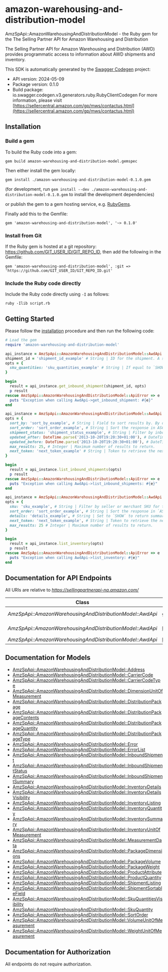 # amazon-warehousing-and-distribution-model

AmzSpApi::AmazonWarehousingAndDistributionModel - the Ruby gem for the The Selling Partner API for Amazon Warehousing and Distribution

The Selling Partner API for Amazon Warehousing and Distribution (AWD) provides programmatic access to information about AWD shipments and inventory. 

This SDK is automatically generated by the [Swagger Codegen](https://github.com/swagger-api/swagger-codegen) project:

- API version: 2024-05-09
- Package version: 0.1.0
- Build package: io.swagger.codegen.v3.generators.ruby.RubyClientCodegen
For more information, please visit [https://sellercentral.amazon.com/gp/mws/contactus.html](https://sellercentral.amazon.com/gp/mws/contactus.html)

## Installation

### Build a gem

To build the Ruby code into a gem:

```shell
gem build amazon-warehousing-and-distribution-model.gemspec
```

Then either install the gem locally:

```shell
gem install ./amazon-warehousing-and-distribution-model-0.1.0.gem
```
(for development, run `gem install --dev ./amazon-warehousing-and-distribution-model-0.1.0.gem` to install the development dependencies)

or publish the gem to a gem hosting service, e.g. [RubyGems](https://rubygems.org/).

Finally add this to the Gemfile:

    gem 'amazon-warehousing-and-distribution-model', '~> 0.1.0'

### Install from Git

If the Ruby gem is hosted at a git repository: https://github.com/GIT_USER_ID/GIT_REPO_ID, then add the following in the Gemfile:

    gem 'amazon-warehousing-and-distribution-model', :git => 'https://github.com/GIT_USER_ID/GIT_REPO_ID.git'

### Include the Ruby code directly

Include the Ruby code directly using `-I` as follows:

```shell
ruby -Ilib script.rb
```

## Getting Started

Please follow the [installation](#installation) procedure and then run the following code:
```ruby
# Load the gem
require 'amazon-warehousing-and-distribution-model'

api_instance = AmzSpApi::AmazonWarehousingAndDistributionModel::AwdApi.new
shipment_id = 'shipment_id_example' # String | ID for the shipment. A shipment contains the cases being inbounded.
opts = { 
  sku_quantities: 'sku_quantities_example' # String | If equal to `SHOW`, the response includes the shipment SKU quantity details.  Defaults to `HIDE`, in which case the response does not contain SKU quantities
}

begin
  result = api_instance.get_inbound_shipment(shipment_id, opts)
  p result
rescue AmzSpApi::AmazonWarehousingAndDistributionModel::ApiError => e
  puts "Exception when calling AwdApi->get_inbound_shipment: #{e}"
end

api_instance = AmzSpApi::AmazonWarehousingAndDistributionModel::AwdApi.new
opts = { 
  sort_by: 'sort_by_example', # String | Field to sort results by. By default, the response will be sorted by UPDATED_AT.
  sort_order: 'sort_order_example', # String | Sort the response in ASCENDING or DESCENDING order. By default, the response will be sorted in DESCENDING order.
  shipment_status: 'shipment_status_example', # String | Filter by inbound shipment status.
  updated_after: DateTime.parse('2013-10-20T19:20:30+01:00'), # DateTime | List the inbound shipments that were updated after a certain time (inclusive). The date must be in <a href='https://developer-docs.amazon.com/sp-api/docs/iso-8601'>ISO 8601</a> format.
  updated_before: DateTime.parse('2013-10-20T19:20:30+01:00'), # DateTime | List the inbound shipments that were updated before a certain time (inclusive). The date must be in <a href='https://developer-docs.amazon.com/sp-api/docs/iso-8601'>ISO 8601</a> format.
  max_results: 25, # Integer | Maximum number of results to return.
  next_token: 'next_token_example' # String | Token to retrieve the next set of paginated results.
}

begin
  result = api_instance.list_inbound_shipments(opts)
  p result
rescue AmzSpApi::AmazonWarehousingAndDistributionModel::ApiError => e
  puts "Exception when calling AwdApi->list_inbound_shipments: #{e}"
end

api_instance = AmzSpApi::AmazonWarehousingAndDistributionModel::AwdApi.new
opts = { 
  sku: 'sku_example', # String | Filter by seller or merchant SKU for the item.
  sort_order: 'sort_order_example', # String | Sort the response in `ASCENDING` or `DESCENDING` order.
  details: 'details_example', # String | Set to `SHOW` to return summaries with additional inventory details. Defaults to `HIDE,` which returns only inventory summary totals.
  next_token: 'next_token_example', # String | Token to retrieve the next set of paginated results.
  max_results: 25 # Integer | Maximum number of results to return.
}

begin
  result = api_instance.list_inventory(opts)
  p result
rescue AmzSpApi::AmazonWarehousingAndDistributionModel::ApiError => e
  puts "Exception when calling AwdApi->list_inventory: #{e}"
end
```

## Documentation for API Endpoints

All URIs are relative to *https://sellingpartnerapi-na.amazon.com/*

Class | Method | HTTP request | Description
------------ | ------------- | ------------- | -------------
*AmzSpApi::AmazonWarehousingAndDistributionModel::AwdApi* | [**get_inbound_shipment**](docs/AwdApi.md#get_inbound_shipment) | **GET** /awd/2024-05-09/inboundShipments/{shipmentId} | 
*AmzSpApi::AmazonWarehousingAndDistributionModel::AwdApi* | [**list_inbound_shipments**](docs/AwdApi.md#list_inbound_shipments) | **GET** /awd/2024-05-09/inboundShipments | 
*AmzSpApi::AmazonWarehousingAndDistributionModel::AwdApi* | [**list_inventory**](docs/AwdApi.md#list_inventory) | **GET** /awd/2024-05-09/inventory | 

## Documentation for Models

 - [AmzSpApi::AmazonWarehousingAndDistributionModel::Address](docs/Address.md)
 - [AmzSpApi::AmazonWarehousingAndDistributionModel::CarrierCode](docs/CarrierCode.md)
 - [AmzSpApi::AmazonWarehousingAndDistributionModel::CarrierCodeType](docs/CarrierCodeType.md)
 - [AmzSpApi::AmazonWarehousingAndDistributionModel::DimensionUnitOfMeasurement](docs/DimensionUnitOfMeasurement.md)
 - [AmzSpApi::AmazonWarehousingAndDistributionModel::DistributionPackage](docs/DistributionPackage.md)
 - [AmzSpApi::AmazonWarehousingAndDistributionModel::DistributionPackageContents](docs/DistributionPackageContents.md)
 - [AmzSpApi::AmazonWarehousingAndDistributionModel::DistributionPackageQuantity](docs/DistributionPackageQuantity.md)
 - [AmzSpApi::AmazonWarehousingAndDistributionModel::DistributionPackageType](docs/DistributionPackageType.md)
 - [AmzSpApi::AmazonWarehousingAndDistributionModel::Error](docs/Error.md)
 - [AmzSpApi::AmazonWarehousingAndDistributionModel::ErrorList](docs/ErrorList.md)
 - [AmzSpApi::AmazonWarehousingAndDistributionModel::InboundShipment](docs/InboundShipment.md)
 - [AmzSpApi::AmazonWarehousingAndDistributionModel::InboundShipmentStatus](docs/InboundShipmentStatus.md)
 - [AmzSpApi::AmazonWarehousingAndDistributionModel::InboundShipmentSummary](docs/InboundShipmentSummary.md)
 - [AmzSpApi::AmazonWarehousingAndDistributionModel::InventoryDetails](docs/InventoryDetails.md)
 - [AmzSpApi::AmazonWarehousingAndDistributionModel::InventoryDetailsVisibility](docs/InventoryDetailsVisibility.md)
 - [AmzSpApi::AmazonWarehousingAndDistributionModel::InventoryListing](docs/InventoryListing.md)
 - [AmzSpApi::AmazonWarehousingAndDistributionModel::InventoryQuantity](docs/InventoryQuantity.md)
 - [AmzSpApi::AmazonWarehousingAndDistributionModel::InventorySummary](docs/InventorySummary.md)
 - [AmzSpApi::AmazonWarehousingAndDistributionModel::InventoryUnitOfMeasurement](docs/InventoryUnitOfMeasurement.md)
 - [AmzSpApi::AmazonWarehousingAndDistributionModel::MeasurementData](docs/MeasurementData.md)
 - [AmzSpApi::AmazonWarehousingAndDistributionModel::PackageDimensions](docs/PackageDimensions.md)
 - [AmzSpApi::AmazonWarehousingAndDistributionModel::PackageVolume](docs/PackageVolume.md)
 - [AmzSpApi::AmazonWarehousingAndDistributionModel::PackageWeight](docs/PackageWeight.md)
 - [AmzSpApi::AmazonWarehousingAndDistributionModel::ProductAttribute](docs/ProductAttribute.md)
 - [AmzSpApi::AmazonWarehousingAndDistributionModel::ProductQuantity](docs/ProductQuantity.md)
 - [AmzSpApi::AmazonWarehousingAndDistributionModel::ShipmentListing](docs/ShipmentListing.md)
 - [AmzSpApi::AmazonWarehousingAndDistributionModel::ShipmentSortableField](docs/ShipmentSortableField.md)
 - [AmzSpApi::AmazonWarehousingAndDistributionModel::SkuQuantitiesVisibility](docs/SkuQuantitiesVisibility.md)
 - [AmzSpApi::AmazonWarehousingAndDistributionModel::SkuQuantity](docs/SkuQuantity.md)
 - [AmzSpApi::AmazonWarehousingAndDistributionModel::SortOrder](docs/SortOrder.md)
 - [AmzSpApi::AmazonWarehousingAndDistributionModel::VolumeUnitOfMeasurement](docs/VolumeUnitOfMeasurement.md)
 - [AmzSpApi::AmazonWarehousingAndDistributionModel::WeightUnitOfMeasurement](docs/WeightUnitOfMeasurement.md)

## Documentation for Authorization

 All endpoints do not require authorization.

